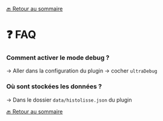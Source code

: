 [🔙 Retour au sommaire](index.md)

# ❓ FAQ

### Comment activer le mode debug ?

→ Aller dans la configuration du plugin → cocher `ultraDebug`

### Où sont stockées les données ?

→ Dans le dossier `data/histolisse.json` du plugin

[🔙 Retour au sommaire](index.md)
